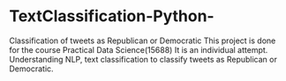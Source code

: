 # TextClassification-Python-
Classification of tweets as Republican or Democratic
This project is done for the course Practical Data Science(15688) It is an individual attempt. 
Understanding NLP, text classification to classify tweets as Republican or Democratic. 
